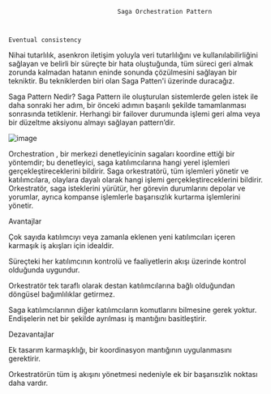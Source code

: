                                   Saga Orchestration Pattern


                     
    Eventual consistency
  Nihai tutarlılık, asenkron iletişim yoluyla veri tutarlılığını ve kullanılabilirliğini sağlayan ve belirli bir süreçte bir hata oluştuğunda,
 tüm süreci geri almak zorunda kalmadan hatanın eninde sonunda çözülmesini sağlayan bir tekniktir. Bu tekniklerden biri olan Saga Patten'i üzerinde duracağız.

 Saga Pattern Nedir?
Saga Pattern ile oluşturulan sistemlerde gelen istek ile daha sonraki her adım, bir önceki adımın başarılı şekilde tamamlanması sonrasında tetiklenir.
Herhangi bir failover durumunda işlemi geri alma veya bir düzeltme aksiyonu almayı sağlayan pattern’dir.

![image](https://github.com/ilhanordukaya/SagaOrchestrationPattern/assets/67738617/d491396b-9a2c-42c7-8183-bbc28194853f)


Orchestration , bir merkezi denetleyicinin sagaları koordine ettiği bir yöntemdir; bu denetleyici, saga katılımcılarına hangi yerel işlemleri gerçekleştireceklerini bildirir. Saga orkestratörü,
tüm işlemleri yönetir ve katılımcılara, olaylara dayalı olarak hangi işlemi gerçekleştireceklerini bildirir.
Orkestratör, saga isteklerini yürütür, her görevin durumlarını depolar ve yorumlar, ayrıca kompanse işlemlerle başarısızlık kurtarma işlemlerini yönetir.

Avantajlar

Çok sayıda katılımcıyı veya zamanla eklenen yeni katılımcıları içeren karmaşık iş akışları için idealdir.

Süreçteki her katılımcının kontrolü ve faaliyetlerin akışı üzerinde kontrol olduğunda uygundur.

Orkestratör tek taraflı olarak destan katılımcılarına bağlı olduğundan döngüsel bağımlılıklar getirmez.

Saga katılımcılarının diğer katılımcıların komutlarını bilmesine gerek yoktur. Endişelerin net bir şekilde ayrılması iş mantığını basitleştirir.

Dezavantajlar

Ek tasarım karmaşıklığı, bir koordinasyon mantığının uygulanmasını gerektirir.

Orkestratörün tüm iş akışını yönetmesi nedeniyle ek bir başarısızlık noktası daha vardır.

